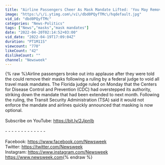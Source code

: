 ```yaml
---
title: "Airline Passengers Cheer As Mask Mandate Lifted: 'You May Remove Your Mask'"
image: "https:\/\/i.ytimg.com\/vi\/dbd0PQyfTMc\/hqdefault.jpg"
vid_id: "dbd0PQyfTMc"
categories: "News-Politics"
tags: ["News","masks","mask mandates"]
date: "2022-04-20T02:14:52+03:00"
vid_date: "2022-04-19T17:09:04Z"
duration: "PT1M11S"
viewcount: "770"
likeCount: "42"
dislikeCount: ""
channel: "Newsweek"
---
```

{% raw %}Airline passengers broke out into applause after they were told the could remove their masks following a ruling by a federal judge to void all travel mask mandates. The Florida judge ruled on Monday that the Centers for Disease Control and Prevention (CDC) had overstepped its authority, striking down the mandate that had been extended to next month. Following the ruling, the Transit Security Administration (TSA) said it would not enforce the mandate and airlines quickly announced that masking is now optional.<br /><br />Subscribe on YouTube: <a rel="nofollow" target="blank" href="https://bit.ly/2JjpnIb">https://bit.ly/2JjpnIb</a><br /><br />- - - - - - - - - - - - -<br /><br />Facebook: <a rel="nofollow" target="blank" href="https://www.facebook.com/Newsweek">https://www.facebook.com/Newsweek</a><br />Twitter: <a rel="nofollow" target="blank" href="https://twitter.com/Newsweek">https://twitter.com/Newsweek</a><br />Instagram: <a rel="nofollow" target="blank" href="https://www.instagram.com/Newsweek">https://www.instagram.com/Newsweek</a><br /><a rel="nofollow" target="blank" href="https://www.newsweek.com">https://www.newsweek.com</a>{% endraw %}
